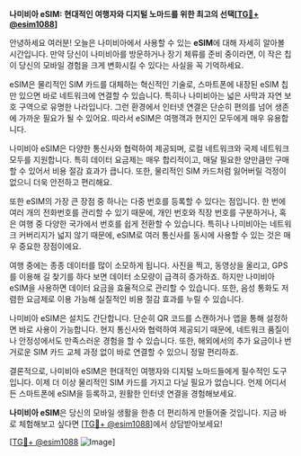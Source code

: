 **나미비아 eSIM: 현대적인 여행자와 디지털 노마드를 위한 최고의 선택[[TG💪+ @esim1088](https://t.me/s/esim1088)]**

안녕하세요 여러분! 오늘은 나미비아에서 사용할 수 있는 **eSIM**에 대해 자세히 알아볼 시간입니다. 만약 당신이 나미비아를 방문하거나 장기 체류를 준비 중이라면, 이 작은 칩이 당신의 모바일 경험을 크게 변화시킬 수 있다는 사실을 꼭 기억하세요. 

eSIM은 물리적인 SIM 카드를 대체하는 혁신적인 기술로, 스마트폰에 내장된 eSIM 칩만 있으면 바로 네트워크에 연결할 수 있습니다. 특히나 나미비아는 넓은 사막과 자연 보호 구역으로 유명한 나라입니다. 그런 환경에서 인터넷 연결은 단순히 편의를 넘어 생존에 가까운 필요가 될 수 있어요. 따라서 eSIM은 여행객과 현지인 모두에게 매우 유용합니다.

나미비아 eSIM은 다양한 통신사와 협력하여 제공되며, 로컬 네트워크와 국제 네트워크 모두를 지원합니다. 특히 데이터 요금제는 매우 합리적이고, 매달 필요한 양만큼만 구매할 수 있어서 비용 절감 효과가 큽니다. 또한, 물리적인 SIM 카드처럼 잃어버릴 걱정이 없으니 더욱 안전하고 편리해요.

또한 eSIM의 가장 큰 장점 중 하나는 다중 번호를 등록할 수 있다는 점입니다. 한 번에 여러 개의 전화번호를 관리할 수 있기 때문에, 개인 번호와 직장 번호를 구분하거나, 혹은 여행 중 다양한 국가에서 번호를 쉽게 전환할 수 있습니다. 특히나 나미비아는 네트워크 커버리지가 넓지 않기 때문에, eSIM로 여러 통신사를 동시에 사용할 수 있는 것은 매우 중요한 장점이에요.

여행 중에는 종종 데이터를 많이 소모하게 됩니다. 사진을 찍고, 동영상을 올리고, GPS를 이용해 길 찾기를 하다 보면 데이터 소모량이 급격히 증가하죠. 하지만 나미비아 eSIM을 사용하면 데이터 요금을 효율적으로 관리할 수 있습니다. 또한, 음성 통화도 저렴한 요금제로 이용 가능해 실질적인 비용 절감 효과를 누릴 수 있습니다.

나미비아 eSIM은 설치도 간단합니다. 단순히 QR 코드를 스캔하거나 앱을 통해 설정하면 바로 사용이 가능합니다. 현지 통신사와 협력하여 제공되기 때문에, 네트워크 품질이나 안정성에서도 만족스러운 경험을 할 수 있습니다. 또한, 해외에서의 추가 요금이나 번거로운 SIM 카드 교체 과정 없이 바로 연결할 수 있으니 정말 편리하죠.

결론적으로, 나미비아 eSIM은 현대적인 여행자와 디지털 노마드들에게 필수적인 도구입니다. 이제 더 이상 물리적인 SIM 카드를 가지고 다닐 필요가 없습니다. 언제 어디서든 스마트폰에 eSIM을 등록하고, 원활한 인터넷 연결을 경험해보세요. 

**나미비아 eSIM**은 당신의 모바일 생활을 한층 더 편리하게 만들어줄 것입니다. 지금 바로 체험해보고 싶다면 [[TG💪+ @esim1088](https://t.me/s/esim1088)]에서 상담받아보세요! 

[[TG💪+ @esim1088](https://t.me/s/esim1088) ![Image](https://i.postimg.cc/Y0z9fWf4/image.png)]